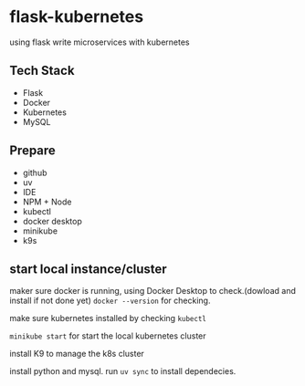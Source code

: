 # flask-kubernetes
using flask write microservices with kubernetes

## Tech Stack
* Flask
* Docker
* Kubernetes
* MySQL



## Prepare
* github
* uv
* IDE
* NPM + Node
* kubectl
* docker desktop
* minikube
* k9s


## start local instance/cluster
 
maker sure docker is running, using Docker Desktop to check.(dowload and install if not done yet) `docker --version` for checking.

make sure kubernetes installed by checking `kubectl` 

`minikube start` for start the local kubernetes cluster

install K9 to manage the k8s cluster

install python and mysql. run `uv sync` to install dependecies.
